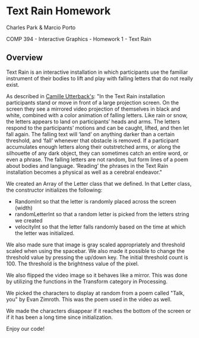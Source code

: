 # Text Rain Homework

Charles Park & Marcio Porto

COMP 394 - Interactive Graphics - Homework 1 - Text Rain

## Overview

Text Rain is an interactive installation in which participants use the familiar instrument of their bodies to lift and play with falling letters that do not really exist.

As described in [Camille Utterback's](http://camilleutterback.com/projects/text-rain/): "In the Text Rain installation participants stand or move in front of a large projection screen. On the screen they see a mirrored video projection of themselves in black and white, combined with a color animation of falling letters. Like rain or snow, the letters appears to land on participants’ heads and arms. The letters respond to the participants’ motions and can be caught, lifted, and then let fall again. The falling text will ‘land’ on anything darker than a certain threshold, and ‘fall’ whenever that obstacle is removed. If a participant accumulates enough letters along their outstretched arms, or along the silhouette of any dark object, they can sometimes catch an entire word, or even a phrase. The falling letters are not random, but form lines of a poem about bodies and language. ‘Reading’ the phrases in the Text Rain installation becomes a physical as well as a cerebral endeavor."

We created an Array of the Letter class that we defined. In that Letter class, the constructor initializes the following:
- RandomInt so that the letter is randomly placed across the screen (width)
- randomLetterInt so that a random letter is picked from the letters string we created
- velocityInt so that the letter falls randomly based on the time at which the letter was initialized.

We also made sure that image is gray scaled appropriately and threshold scaled when using the spacebar. We also made it possible to change the threshold value by pressing the up/down key. The initial threshold count is 100. The threshold is the brightness value of the pixel.

We also flipped the video image so it behaves like a mirror. This was done by utilizing the functions in the Transform category in Processing.

We picked the characters to display at random from a poem called "Talk, you" by Evan Zimroth. This was the poem used in the video as well.

We made the characters disappear if it reaches the bottom of the screen or if it has been a long time since initialization.

Enjoy our code!
